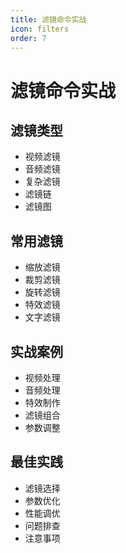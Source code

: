 ```yaml
---
title: 滤镜命令实战
icon: filters
order: 7
---
```


# 滤镜命令实战

## 滤镜类型
- 视频滤镜
- 音频滤镜
- 复杂滤镜
- 滤镜链
- 滤镜图

## 常用滤镜
- 缩放滤镜
- 裁剪滤镜
- 旋转滤镜
- 特效滤镜
- 文字滤镜

## 实战案例
- 视频处理
- 音频处理
- 特效制作
- 滤镜组合
- 参数调整

## 最佳实践
- 滤镜选择
- 参数优化
- 性能调优
- 问题排查
- 注意事项
